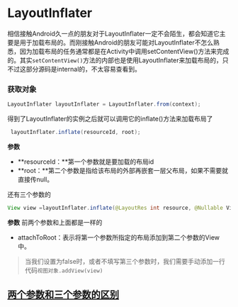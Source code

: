 # LayoutInflater
相信接触Android久一点的朋友对于LayoutInflater一定不会陌生，都会知道它主要是用于加载布局的。而刚接触Android的朋友可能对LayoutInflater不怎么熟悉，因为加载布局的任务通常都是在Activity中调用setContentView()方法来完成的。其实`setContentView()`方法的内部也是使用LayoutInflater来加载布局的，只不过这部分源码是internal的，不太容易查看到。

### 获取对象
```java
LayoutInflater layoutInflater = LayoutInflater.from(context);
```

得到了LayoutInflater的实例之后就可以调用它的inflate()方法来加载布局了
```java
 layoutInflater.inflate(resourceId, root);
```
**参数**
- **resourceId：**第一个参数就是要加载的布局id
- **root：**第二个参数是指给该布局的外部再嵌套一层父布局，如果不需要就直接传null。

还有三个参数的
```java
View view =layoutInflater.inflate(@LayoutRes int resource, @Nullable ViewGroup root, boolean attachToRoot)
```
**参数**
前两个参数和上面都是一样的

- attachToRoot：表示将第一个参数所指定的布局添加到第二个参数的View中。
>当我们设置为false时，或者不填写第三个参数时，我们需要手动添加一行代码`视图对象.addView(view)`

## [两个参数和三个参数的区别](https://blog.csdn.net/u012702547/article/details/52628453)